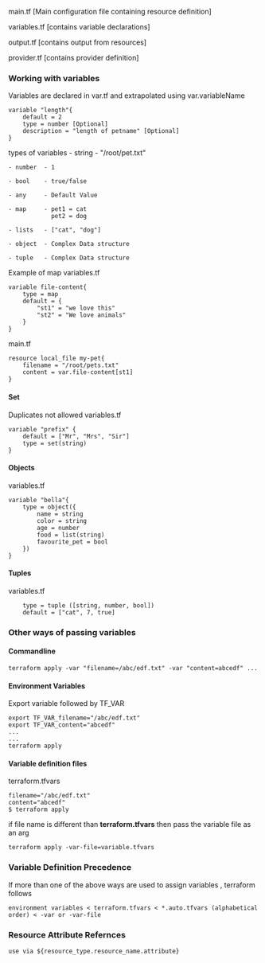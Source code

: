 main.tf [Main configuration file containing resource definition]

variables.tf [contains variable declarations]

output.tf [contains output from resources]

provider.tf [contains provider definition]



### Working with variables

Variables are declared in var.tf  and extrapolated using var.variableName
```
variable "length"{
    default = 2
    type = number [Optional]
    description = "length of petname" [Optional]
}
```

types of variables 
    - string  - "/root/pet.txt"
    
    - number  - 1
    
    - bool    - true/false
    
    - any     - Default Value
    
    - map     - pet1 = cat
                pet2 = dog
                
    - lists   - ["cat", "dog"]
    
    - object  - Complex Data structure
    
    - tuple   - Complex Data structure


Example of map 
variables.tf
```
variable file-content{
    type = map
    default = {
        "st1" = "we love this"
        "st2" = "We love animals"
    }
}
```
main.tf
```
resource local_file my-pet{
    filename = "/root/pets.txt"
    content = var.file-content[st1]
}
```

#### Set
Duplicates not allowed
variables.tf
```
variable "prefix" {
    default = ["Mr", "Mrs", "Sir"]
    type = set(string)
}
```

#### Objects
variables.tf
```
variable "bella"{
    type = object({
        name = string
        color = string
        age = number
        food = list(string)
        favourite_pet = bool
    })
}
```

#### Tuples
variables.tf
```
    type = tuple ([string, number, bool])
    default = ["cat", 7, true]
```

### Other ways of passing variables 
#### Commandline
```
terraform apply -var "filename=/abc/edf.txt" -var "content=abcedf" ... 
```

#### Environment Variables
Export variable followed by TF_VAR
```
export TF_VAR_filename="/abc/edf.txt"
export TF_VAR_content="abcedf"
...
...
terraform apply
```
#### Variable definition files
terraform.tfvars
```
filename="/abc/edf.txt"
content="abcedf"
$ terraform apply
```

if file name is different than **terraform.tfvars** then pass the variable file as an arg
```
terraform apply -var-file=variable.tfvars
```

### Variable Definition Precedence
If more than one of the above ways are used to assign variables , terraform follows 
```
environment variables < terraform.tfvars < *.auto.tfvars (alphabetical order) < -var or -var-file
```

### Resource Attribute Refernces
```
use via ${resource_type.resource_name.attribute}
```
